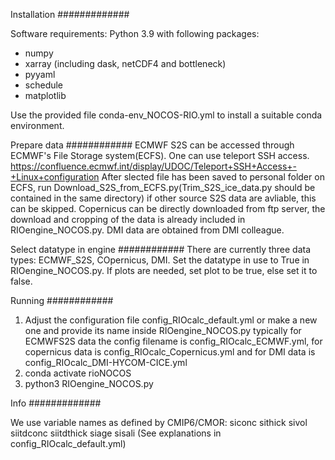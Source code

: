 Installation
#############

Software requirements:
Python 3.9 with following packages:
  - numpy
  - xarray (including dask, netCDF4 and bottleneck)
  - pyyaml
  - schedule
  - matplotlib

Use the provided file conda-env_NOCOS-RIO.yml to install a suitable conda environment.

Prepare data
############
ECMWF S2S can be accessed through ECMWF's File Storage system(ECFS). One can use teleport SSH access. 
https://confluence.ecmwf.int/display/UDOC/Teleport+SSH+Access+-+Linux+configuration
After slected file has been saved to personal folder on ECFS, run Download_S2S_from_ECFS.py(Trim_S2S_ice_data.py should be contained in the same directory) if other source S2S data are avliable, this can be skipped.
Copernicus can be directly downloaded from ftp server, the download and cropping of the data is already included in RIOengine_NOCOS.py.
DMI data are obtained from DMI colleague.

Select datatype in engine
############
There are currently three data types: ECMWF_S2S, COpernicus, DMI. Set the datatype in use to True in RIOengine_NOCOS.py. If plots are needed, set plot to be true, else set it to false.

Running
############
1) Adjust the configuration file config_RIOcalc_default.yml or make a new one and provide its name inside RIOengine_NOCOS.py
typically for ECMWFS2S data the config filename is config_RIOcalc_ECMWF.yml, for copernicus data is config_RIOcalc_Copernicus.yml and for DMI data is config_RIOcalc_DMI-HYCOM-CICE.yml 
2) conda activate rioNOCOS
3) python3 RIOengine_NOCOS.py

Info
#############

We use variable names as defined by CMIP6/CMOR:
siconc
sithick
sivol
siitdconc
siitdthick
siage
sisali
(See explanations in config_RIOcalc_default.yml)


